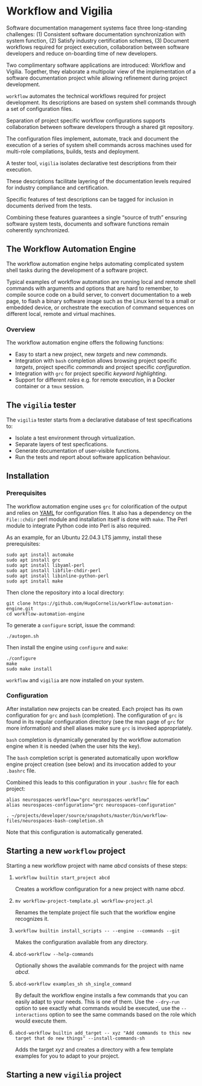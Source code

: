 # Workflow and Vigilia

Software documentation management systems face three long-standing
challenges: (1) Consistent software documentation synchronization with
system function, (2) Satisfy industry certification schemes, (3)
Document workflows required for project execution, collaboration
between software developers and reduce on-boarding time of new
developers.

Two complimentary software applications are introduced: Workflow and
Vigilia.  Together, they elaborate a multipolar view of the
implementation of a software documentation project while allowing
refinement during project development.

`workflow` automates the technical workflows required for project
development.  Its descriptions are based on system shell commands
through a set of configuration files.

Separation of project specific workflow configurations supports
collaboration between software developers through a shared git
repository.

The configuration files implement, automate, track and document the
execution of a series of system shell commands across machines used
for multi-role compilations, builds, tests and deployment.

A tester tool, `vigilia` isolates declarative test descriptions from
their execution.

These descriptions facilitate layering of the documentation levels
required for industry compliance and certification.

Specific features of test descriptions can be tagged for inclusion in
documents derived from the tests.

Combining these features guarantees a single “source of truth”
ensuring software system tests, documents and software functions
remain coherently synchronized.


## The Workflow Automation Engine

The workflow automation engine helps automating complicated system
shell tasks during the development of a software project.

Typical examples of workflow automation are running local and remote
shell commands with arguments and options that are hard to remember,
to compile source code on a build server, to convert documentation to
a web page, to flash a binary software image such as the Linux kernel
to a small or embedded device, or orchestrate the execution of command
sequences on different local, remote and virtual machines.

### Overview

The workflow automation engine offers the following functions:

- Easy to start a new project, new _targets_ and new _commands_.
- Integration with `bash` completion allows browsing project specific
  _targets_, project specific _commands_ and project specific
  _configuration_.
- Integration with `grc` for project specific _keyword highlighting_.
- Support for different _roles_ e.g. for remote execution, in a Docker
  container or a `tmux` session.

## The `vigilia` tester

The `vigilia` tester starts from a declarative database of test
specifications to:

- Isolate a test environment through virtualization.
- Separate layers of test specfications.
- Generate documentation of user-visible functions.
- Run the tests and report about software application behaviour.


## Installation

### Prerequisites

The workflow automation engine uses `grc` for colorification of the
output and relies on [YAML](https://yaml.org/) for configuration
files.  It also has a dependency on the `File::chdir` perl module and
installation itself is done with `make`.  The Perl module to integrate
Python code into Perl is also required.


As an example, for an Ubuntu 22.04.3 LTS jammy, install these
prerequisites:

```
sudo apt install automake
sudo apt install grc
sudo apt install libyaml-perl
sudo apt install libfile-chdir-perl
sudo apt install libinline-python-perl
sudo apt install make
```

Then clone the repository into a local directory:

```
git clone https://github.com/HugoCornelis/workflow-automation-engine.git
cd workflow-automation-engine
```

To generate a `configure` script, issue the command:

```
./autogen.sh
```

Then install the engine using `configure` and `make`:

```
./configure
make
sudo make install
```

`workflow` and `vigilia` are now installed on your system.


### Configuration

After installation new projects can be created.  Each project has its
own configuration for `grc` and `bash` (completion).  The
configuration of `grc` is found in its regular configuration directory
(see the man page of `grc` for more information) and shell aliases
make sure `grc` is invoked appropriately.

`bash` completion is dynamically generated by the workflow automation
engine when it is needed (when the user hits the <tab> key).

The `bash` completion script is generated automatically upon workflow
engine project creation (see below) and its invocation added to your
`.bashrc` file.

Combined this leads to this configuration in your `.bashrc` file for
each project:

```
alias neurospaces-workflow="grc neurospaces-workflow"
alias neurospaces-configuration="grc neurospaces-configuration"

. ~/projects/developer/source/snapshots/master/bin/workflow-files/neurospaces-bash-completion.sh
```

Note that this configuration is automatically generated.


## Starting a new `workflow` project

Starting a new workflow project with name *abcd* consists of these
steps:

1. `workflow builtin start_project abcd`

	Creates a workflow configuration for a new project with name
    *abcd*.

2. `mv workflow-project-template.pl workflow-project.pl`

	Renames the template project file such that the workflow engine
	recognizes it.

3. `workflow builtin install_scripts -- --engine --commands --git`

	Makes the configuration available from any directory.

4. `abcd-workflow --help-commands`

	Optionally shows the available commands for the project with name
    *abcd*.

5. `abcd-workflow examples_sh sh_single_command`

	By default the workflow engine installs a few commands that you
    can easily adapt to your needs.  This is one of them.  Use the
    `--dry-run` option to see exactly what commands would be executed,
    use the `--interactions` option to see the same commands based on
    the role which would execute them.

6. `abcd-workflow builtin add_target -- xyz "Add commands to this new target that do new things" --install-commands-sh`

	Adds the target *xyz* and creates a directory with a few template
    examples for you to adapt to your project.


## Starting a new `vigilia` project

<to be completed>

